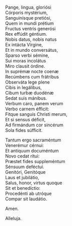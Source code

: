 Pange, lingua, gloriósi  
Córporis mystérium,  
Sanguinísque pretiósi,  
Quem in mundi prétium  
Fructus ventris generósi  
Rex effúdit géntium.  
Nobis datus, nobis natus  
Ex intácta Vírgine,  
Et in mundo conversátus,  
Sparso verbi sémine,  
Sui moras incolátus  
Miro clausit órdine.  
In suprémæ nocte coenæ  
Recúmbens cum frátribus  
Observáta lege plene  
Cibis in legálibus,  
Cibum turbæ duodénæ  
Sedat suis mánibus.  
Verbum caro, panem verum  
Verbo carnem éfficit:  
Fitque sanguis Christi merum,  
Et si sensus déficit,  
Ad firmándum cor sincérum  
Sola fides súfficit.

Tantum ergo sacraméntum  
Venerémur cérnui:  
Et antíquum documéntum  
Novo cedat rítui:  
Præstet fides suppleméntum  
Sénsuum deféctui.  
Genitóri, Genitóque  
Laus et jubilátio,  
Salus, honor, virtus quoque  
Sit et benedíctio:  
Procedénti ab utróque  
Compar sit laudátio.

Amen.

Alleluja.
